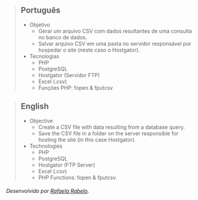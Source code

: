 > ## Português 
> - Objetivo
>   - Gerar um arquivo CSV com dados resultantes de uma consulta no banco de dados.
>   - Salvar arquivo CSV em uma pasta no servidor responsável por hospedar o site (neste caso o Hostgator). 
> - Tecnologias
>   - PHP
>   - PostgreSQL 
>   - Hostgator (Servidor FTP)
>   - Excel (.csv)
>   - Funções PHP: fopen & fputcsv

> ## English
> - Objective
>   - Create a CSV file with data resulting from a database query.
>   - Save the CSV file in a folder on the server responsible for hosting the site (in this case Hostgator). 
> - Technologies
>   - PHP
>   - PostgreSQL 
>   - Hostgator (FTP Server)
>   - Excel (.csv)
>   - PHP Functions: fopen & fputcsv

###### Desenvolvido por [Rafaela Rabelo](https://linkedin.com/in/rafaelarsouza).
